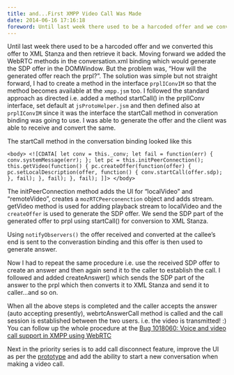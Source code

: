 ```yaml
---
title: and...First XMPP Video Call Was Made
date: 2014-06-16 17:16:18
foreword: Until last week there used to be a harcoded offer and we converted this offer to XML Stanza and then retrieve it back. Moving forward we added the WebRTC methods in the conversation.xml binding which would generate the SDP offer in the DOMWindow.
---
```

Until last week there used to be a harcoded offer and we converted this offer to XML Stanza and then retrieve it back. Moving forward we added the WebRTC methods in the conversation.xml binding which would generate the SDP offer in the DOMWindow. But the problem was, “How will the generated offer reach the prpl?”. The solution was simple but not straight forward, I had to create a method in the interface `prplIConvIM` so that the method becomes available at the `xmpp.jsm` too. I followed the standard approach as directed i.e. added a method startCall() in the <conde>prplIConv</conde> interface, set default at `jsProtoHelper.jsm` and then defined also at `prplIConvIM` since it was the interface the startCall method in converation binding was going to use. I was able to generate the offer and the client was able to receive and convert the same.

The startCall method in the conversation binding looked like this

`
    <body>
    <![CDATA[
      let conv = this._conv;
      let fail = function(err) {
        conv.systemMessage(err);
      };
      let pc = this.initPeerConnection();
      this.getVideo(function() {
        pc.createOffer(function(offer) {
          pc.setLocalDescription(offer, function() {
            conv.startCall(offer.sdp);
          }, fail);
        }, fail);
      }, fail);
    ]]>
    </body>
`

The initPeerConnection method adds the UI for “localVideo” and “remoteVideo”, creates a `mozRTCPeerconenction` object and adds stream. getVideo method is used for adding playback stream to localVideo and the `createOffer` is used to generate the SDP offer. We send the SDP part of the generated offer to prpl using startCall() for conversion to XML Stanza.

Using `notifyObservers()` the offer received and converted at the callee’s end is sent to the converastion binding and this offer is then used to generate answer.

Now I had to repeat the same procedure i.e. use the received SDP offer to create an answer and then again send it to the caller to establish the call. I followed and added createAnswer() which sends the SDP part of the answer to the prpl which then converts it to XML Stanza and send it to caller…and so on.

When all the above steps is completed and the caller accepts the answer (auto accepting presently), webrtcAnswerCall method is called and the call session is established between the two users. i.e. the video is transmitted! :) You can follow up the whole procedure at the [Bug 1018060: Voice and video call support in XMPP using WebRTC](https://bugzilla.mozilla.org/show_bug.cgi?id=1018060)

Next in the priority series is to add call disconnect feature, improve the UI as per the [prototype](http://i.imgur.com/UcxFIju.png) and add the ability to start a new conversation when making a video call.
